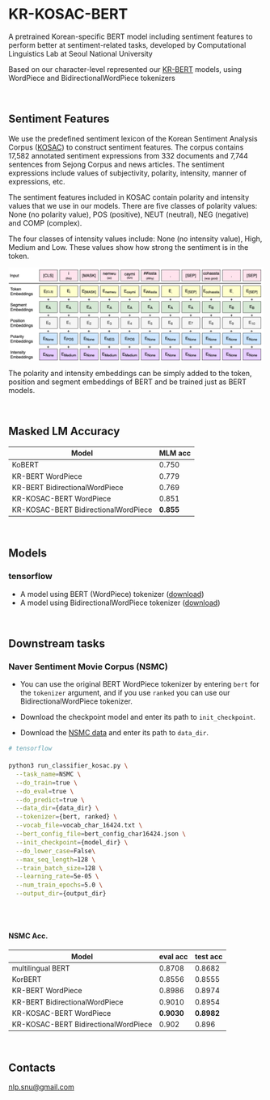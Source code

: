 
# KR-KOSAC-BERT


A pretrained Korean-specific BERT model including sentiment features to perform better at sentiment-related tasks, developed by Computational Linguistics Lab at Seoul National University

Based on our character-level represented our [KR-BERT](https://github.com/snunlp/KR-BERT) models, using WordPiece and BidirectionalWordPiece tokenizers

<br>

## Sentiment Features

We use the predefined sentiment lexicon of the Korean Sentiment Analysis Corpus ([KOSAC](http://ling.snu.ac.kr/kosac/)) to construct sentiment features. The corpus contains 17,582 annotated sentiment expressions from 332 documents and 7,744 sentences from Sejong Corpus and news articles. The sentiment expressions include values of subjectivity, polarity, intensity, manner of expressions, etc.

The sentiment features included in KOSAC contain polarity and intensity values that we use in our models. There are five classes of polarity values: None (no polarity value), POS (positive), NEUT (neutral), NEG (negative) and COMP (complex).

The four classes of intensity values include: None (no intensity value), High, Medium and Low. These values show how strong the sentiment is in the token.


![efg](./img/fig2_new.png)


The polarity and intensity embeddings can be simply added to the token, position and segment embeddings of BERT and be trained just as BERT models.


<br>

## Masked LM Accuracy
| Model                                 | MLM acc   |
|-------------------------------------- |---------  |
| KoBERT                                | 0.750     |
| KR-BERT WordPiece                     | 0.779     |
| KR-BERT BidirectionalWordPiece        | 0.769     |
| KR-KOSAC-BERT WordPiece               | 0.851     |
| KR-KOSAC-BERT BidirectionalWordPiece  | **0.855**     |

<br>

## Models
### tensorflow

* A model using BERT (WordPiece) tokenizer ([download](https://drive.google.com/file/d/1IXAUIDHzK9LN09AoG2SKFkTm3TyH5lrg/view?usp=sharing))
* A model using BidirectionalWordPiece tokenizer ([download](https://drive.google.com/file/d/17asdtEFSVz2UuH7cCxUWb6jK7GwEwDO9/view?usp=sharing))

<br>

## Downstream tasks

### Naver Sentiment Movie Corpus (NSMC)

* You can use the original BERT WordPiece tokenizer by entering `bert` for the `tokenizer` argument, and if you use `ranked` you can use our BidirectionalWordPiece tokenizer.

* Download the checkpoint model and enter its path to `init_checkpoint`.

* Download the [NSMC data](https://github.com/snunlp/KR-BERT/tree/master/krbert_tensorflow/data/char) and enter its path to `data_dir`.


```sh
# tensorflow

python3 run_classifier_kosac.py \
  --task_name=NSMC \
  --do_train=true \
  --do_eval=true \
  --do_predict=true \
  --data_dir={data_dir} \
  --tokenizer={bert, ranked} \
  --vocab_file=vocab_char_16424.txt \
  --bert_config_file=bert_config_char16424.json \
  --init_checkpoint={model_dir} \
  --do_lower_case=False\
  --max_seq_length=128 \
  --train_batch_size=128 \
  --learning_rate=5e-05 \
  --num_train_epochs=5.0 \
  --output_dir={output_dir}
 
```

<br>

#### NSMC Acc.


| Model                                 | eval acc  | test acc  |
|-------------------------------------- |---------- |---------- |
| multilingual BERT                     | 0.8708    | 0.8682    |
| KorBERT                               | 0.8556    | 0.8555    |
| KR-BERT WordPiece                     | 0.8986    | 0.8974    |
| KR-BERT BidirectionalWordPiece        | 0.9010    | 0.8954    |
| KR-KOSAC-BERT WordPiece               | **0.9030**    | **0.8982**    |
| KR-KOSAC-BERT BidirectionalWordPiece  | 0.902     | 0.896     |

<br>

## Contacts

nlp.snu@gmail.com

